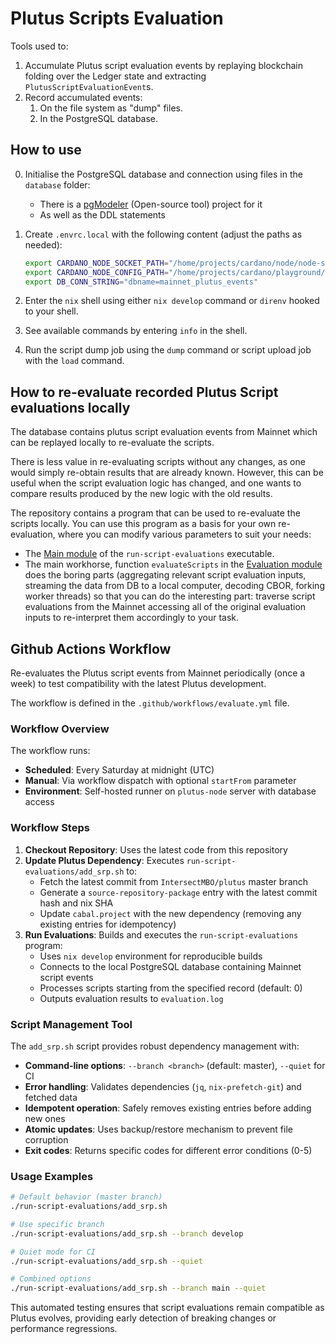 # Plutus Scripts Evaluation

Tools used to:

1. Accumulate Plutus script evaluation events by replaying blockchain folding over the Ledger state and extracting `PlutusScriptEvaluationEvent`s.
2. Record accumulated events:
   1. On the file system as "dump" files.
   2. In the PostgreSQL database.

## How to use

0. Initialise the PostgreSQL database and connection using files in the `database` folder:
   - There is a [pgModeler](https://pgmodeler.io/) (Open-source tool) project for it
   - As well as the DDL statements
1. Create `.envrc.local` with the following content (adjust the paths as needed):

   ```sh
   export CARDANO_NODE_SOCKET_PATH="/home/projects/cardano/node/node-state/mainnet/node.sock"
   export CARDANO_NODE_CONFIG_PATH="/home/projects/cardano/playground/docs/environments/mainnet/config.json"
   export DB_CONN_STRING="dbname=mainnet_plutus_events"
   ```
2. Enter the `nix` shell using either `nix develop` command or `direnv` hooked to your shell.
3. See available commands by entering `info` in the shell.
4. Run the script dump job using the `dump` command or script upload job with the `load` command.

## How to re-evaluate recorded Plutus Script evaluations locally

The database contains plutus script evaluation events from Mainnet which can be replayed locally to re-evaluate the scripts.

There is less value in re-evaluating scripts without any changes, as one would
simply re-obtain results that are already known. However, this can be useful
when the script evaluation logic has changed, and one wants to compare results
produced by the new logic with the old results.

The repository contains a program that can be used to re-evaluate the scripts
locally. You can use this program as a basis for your own re-evaluation, where
you can modify various parameters to suit your needs:

- The [Main module](run-script-evaluations/src/Main.hs) of the `run-script-evaluations` executable.
- The main workhorse, function `evaluateScripts` in the [Evaluation module](run-script-evaluations/src/Evaluate.hs) does the boring parts (aggregating relevant script evaluation inputs, streaming the data from DB to a local computer, decoding CBOR, forking worker threads) so that you can do the interesting part: traverse script evaluations from the Mainnet accessing all of the original evaluation inputs to re-interpret them accordingly to your task.

## Github Actions Workflow

Re-evaluates the Plutus script events from Mainnet periodically (once a week) to test compatibility with the latest Plutus development.

The workflow is defined in the `.github/workflows/evaluate.yml` file.

### Workflow Overview

The workflow runs:

- **Scheduled**: Every Saturday at midnight (UTC)
- **Manual**: Via workflow dispatch with optional `startFrom` parameter
- **Environment**: Self-hosted runner on `plutus-node` server with database access

### Workflow Steps

1. **Checkout Repository**: Uses the latest code from this repository
2. **Update Plutus Dependency**: Executes `run-script-evaluations/add_srp.sh` to:
   - Fetch the latest commit from `IntersectMBO/plutus` master branch
   - Generate a `source-repository-package` entry with the latest commit hash and nix SHA
   - Update `cabal.project` with the new dependency (removing any existing entries for idempotency)
3. **Run Evaluations**: Builds and executes the `run-script-evaluations` program:
   - Uses `nix develop` environment for reproducible builds
   - Connects to the local PostgreSQL database containing Mainnet script events
   - Processes scripts starting from the specified record (default: 0)
   - Outputs evaluation results to `evaluation.log`

### Script Management Tool

The `add_srp.sh` script provides robust dependency management with:

- **Command-line options**: `--branch <branch>` (default: master), `--quiet` for CI
- **Error handling**: Validates dependencies (`jq`, `nix-prefetch-git`) and fetched data
- **Idempotent operation**: Safely removes existing entries before adding new ones
- **Atomic updates**: Uses backup/restore mechanism to prevent file corruption
- **Exit codes**: Returns specific codes for different error conditions (0-5)

### Usage Examples

```bash
# Default behavior (master branch)
./run-script-evaluations/add_srp.sh

# Use specific branch
./run-script-evaluations/add_srp.sh --branch develop

# Quiet mode for CI
./run-script-evaluations/add_srp.sh --quiet

# Combined options
./run-script-evaluations/add_srp.sh --branch main --quiet
```

This automated testing ensures that script evaluations remain compatible as Plutus evolves, providing early detection of breaking changes or performance regressions.

